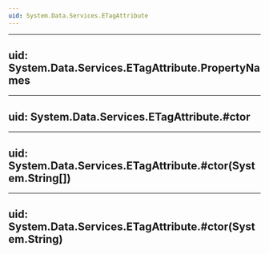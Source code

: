 ```yaml
---
uid: System.Data.Services.ETagAttribute
---
```


---
uid: System.Data.Services.ETagAttribute.PropertyNames
---

---
uid: System.Data.Services.ETagAttribute.#ctor
---

---
uid: System.Data.Services.ETagAttribute.#ctor(System.String[])
---

---
uid: System.Data.Services.ETagAttribute.#ctor(System.String)
---
